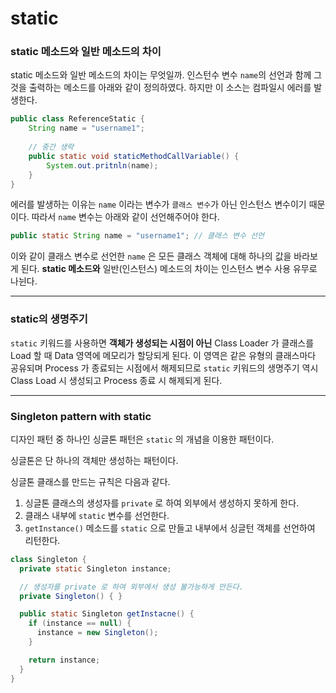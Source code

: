 # static

### static 메소드와 일반 메소드의 차이

static 메소드와 일반 메소드의 차이는 무엇일까. 인스턴수 변수 `name`의 선언과 함께 그것을 출력하는 메소드를 아래와 같이 정의하였다. 하지만 이 소스는 컴파일시 에러를 발생한다. 

```java
public class ReferenceStatic {
	String name = "username1";
	
	// 중간 생략
	public static void staticMethodCallVariable() {
		System.out.pritnln(name);
	}
}
```

에러를 발생하는 이유는 `name` 이라는 변수가 `클래스 변수`가 아닌 인스턴스 변수이기 때문이다. 따라서 `name` 변수는 아래와 같이 선언해주어야 한다.

```java
public static String name = "username1"; // 클래스 변수 선언
```

이와 같이 클래스 변수로 선언한 `name` 은 모든 클래스 객체에 대해 하나의 값을 바라보게 된다. **static 메소드와** 일반(인스턴스) 메소드의 차이는 인스턴스 변수 사용 유무로 나뉜다.

---
### static의 생명주기

`static` 키워드를 사용하면 **객체가 생성되는 시점이 아닌** Class Loader 가 클래스를 Load 할 때 Data 영역에 메모리가 할당되게 된다. 이 영역은 같은 유형의 클래스마다 공유되며 Process 가 종료되는 시점에서 해제되므로 `static` 키워드의 생명주기 역시 Class Load 시 생성되고 Process 종료 시 해제되게 된다. 

---
### Singleton pattern with static

디자인 패턴 중 하나인 싱글톤 패턴은 `static` 의 개념을 이용한 패턴이다.

싱글톤은 단 하나의 객체만 생성하는 패턴이다.

싱글톤 클래스를 만드는 규칙은 다음과 같다.

1. 싱글톤 클래스의 생성자를 `private` 로 하여 외부에서 생성하지 못하게 한다.
2. 클래스 내부에 `static` 변수를 선언한다.
3. `getInstance()` 메소드를 `static` 으로 만들고 내부에서 싱글턴 객체를 선언하여 리턴한다.

```java
class Singleton {
  private static Singleton instance;

  // 생성자를 private 로 하여 외부에서 생성 불가능하게 만든다.
  private Singleton() { }

  public static Singleton getInstacne() {
    if (instance == null) {
      instance = new Singleton();
    }

    return instance;
  }
}
```